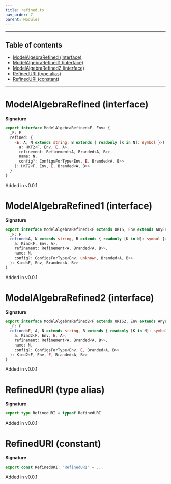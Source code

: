 ```yaml
---
title: refined.ts
nav_order: 7
parent: Modules
---
```


---

<h2 class="text-delta">Table of contents</h2>

- [ModelAlgebraRefined (interface)](#modelalgebrarefined-interface)
- [ModelAlgebraRefined1 (interface)](#modelalgebrarefined1-interface)
- [ModelAlgebraRefined2 (interface)](#modelalgebrarefined2-interface)
- [RefinedURI (type alias)](#refineduri-type-alias)
- [RefinedURI (constant)](#refineduri-constant)

---

# ModelAlgebraRefined (interface)

**Signature**

```ts
export interface ModelAlgebraRefined<F, Env> {
  _F: F
  refined: {
    <E, A, N extends string, B extends { readonly [K in N]: symbol }>(
      a: HKT2<F, Env, E, A>,
      refinement: Refinement<A, Branded<A, B>>,
      name: N,
      config?: ConfigsForType<Env, E, Branded<A, B>>
    ): HKT2<F, Env, E, Branded<A, B>>
  }
}
```

Added in v0.0.1

# ModelAlgebraRefined1 (interface)

**Signature**

```ts
export interface ModelAlgebraRefined1<F extends URIS, Env extends AnyEnv> {
  _F: F
  refined<A, N extends string, B extends { readonly [K in N]: symbol }>(
    a: Kind<F, Env, A>,
    refinement: Refinement<A, Branded<A, B>>,
    name: N,
    config?: ConfigsForType<Env, unknown, Branded<A, B>>
  ): Kind<F, Env, Branded<A, B>>
}
```

Added in v0.0.1

# ModelAlgebraRefined2 (interface)

**Signature**

```ts
export interface ModelAlgebraRefined2<F extends URIS2, Env extends AnyEnv> {
  _F: F
  refined<E, A, N extends string, B extends { readonly [K in N]: symbol }>(
    a: Kind2<F, Env, E, A>,
    refinement: Refinement<A, Branded<A, B>>,
    name: N,
    config?: ConfigsForType<Env, E, Branded<A, B>>
  ): Kind2<F, Env, E, Branded<A, B>>
}
```

Added in v0.0.1

# RefinedURI (type alias)

**Signature**

```ts
export type RefinedURI = typeof RefinedURI
```

Added in v0.0.1

# RefinedURI (constant)

**Signature**

```ts
export const RefinedURI: "RefinedURI" = ...
```

Added in v0.0.1

